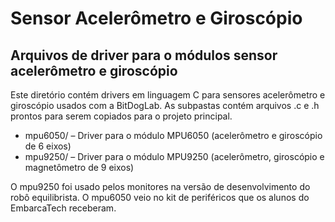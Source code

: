 # Sensor Acelerômetro e Giroscópio 

## Arquivos de driver para o módulos sensor acelerômetro e giroscópio

Este diretório contém drivers em linguagem C para sensores acelerômetro e giroscópio usados com a BitDogLab. As subpastas contém arquivos .c e .h prontos para serem copiados para o projeto principal.

- mpu6050/ – Driver para o módulo MPU6050 (acelerômetro e giroscópio de 6 eixos)
- mpu9250/ – Driver para o módulo MPU9250 (acelerômetro, giroscópio e magnetômetro de 9 eixos)

O mpu9250 foi usado pelos monitores na versão de desenvolvimento do robô equilibrista. O mpu6050 veio no kit de periféricos que os alunos do EmbarcaTech receberam.